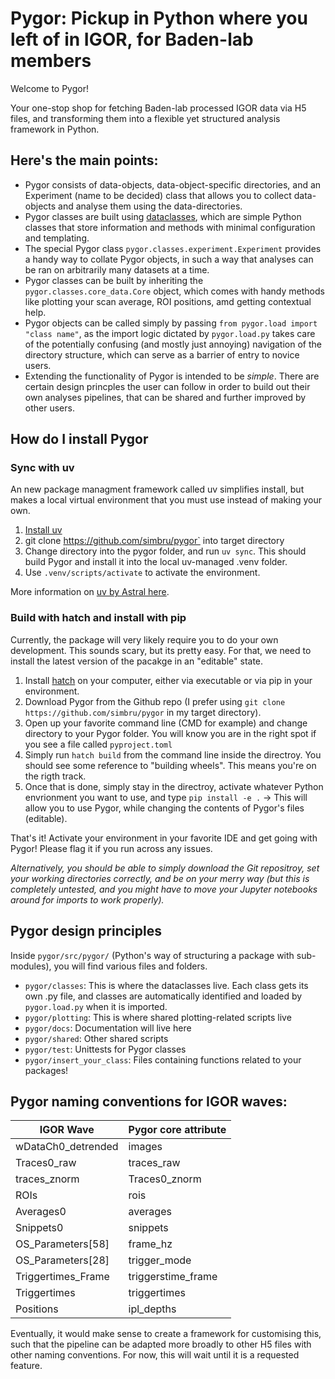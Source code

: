 # Pygor: Pickup in Python where you left of in IGOR, for Baden-lab members

Welcome to Pygor!

Your one-stop shop for fetching Baden-lab processed IGOR data via H5 files, and transforming them into a flexible yet structured analysis framework in Python.

## Here's the main points:

- Pygor consists of data-objects, data-object-specific directories, and an Experiment (name to be decided) class that allows you to collect data-objects and analyse them using the data-directories.
- Pygor classes are built using [dataclasses](https://docs.python.org/3/library/dataclasses.html), which are simple Python classes that store information and methods with minimal configuration and templating.
- The special Pygor class `pygor.classes.experiment.Experiment` provides a handy way to collate Pygor objects, in such a way that analyses can be ran on arbitrarily many datasets at a time.
- Pygor classes can be built by inheriting the `pygor.classes.core_data.Core` object, which comes with handy methods like plotting your scan average, ROI positions, amd getting contextual help.
- Pygor objects can be called simply by passing `from pygor.load import "class name"`, as the import logic dictated by `pygor.load.py` takes care of the potentially confusing (and mostly just annoying) navigation of the directory structure, which can serve as a barrier of entry to novice users.
- Extending the functionality of Pygor is intended to be *simple*. There are certain design princples the user can follow in order to build out their own analyses pipelines, that can be shared and further improved by other users.

## How do I install Pygor

### Sync with uv
An new package managment framework called uv simplifies install, but makes 
a local virtual environment that you must use instead of making your own. 
1. [Install uv](https://docs.astral.sh/uv/getting-started/installation/)
2. git clone https://github.com/simbru/pygor` into target directory
3. Change directory into the pygor folder, and run `uv sync`. This should build Pygor and install it into the local uv-managed .venv folder.
4. Use `.venv/scripts/activate` to activate the environment.

More information on [uv by Astral here](https://docs.astral.sh/uv/).

### Build with hatch and install with pip
Currently, the package will very likely require you to do your own development. This sounds scary, but its pretty easy. For that, we need
to install the latest version of the pacakge in an "editable" state.

1. Install [hatch](https://hatch.pypa.io/latest/) on your computer, either via executable or via pip in your environment.
2. Download Pygor from the Github repo (I prefer using `git clone https://github.com/simbru/pygor` in my target directory).
3. Open up your favorite command line (CMD for example) and change directory to your Pygor folder. You will know  you are in the right spot if you see a file called `pyproject.toml`
4. Simply run `hatch build` from the command line inside the directroy. You should see some reference to "building wheels". This means you're on the rigth track.
5. Once that is done, simply stay in the directroy, activate whatever Python envrionment you want to use, and type `pip install -e .` -> This will allow you to use Pygor, while changing the contents of Pygor's files (editable).

That's it! Activate your environment in your favorite IDE and get going with Pygor! Please flag it if you run across any issues. 

*Alternatively, you should be able to simply download the Git repositroy, set your working directories correctly, and be on your merry way (but this is completely untested, and you might have to move your Jupyter notebooks around for imports to work properly).*

## Pygor design principles

Inside `pygor/src/pygor/` (Python's way of structuring a package with sub-modules), you will find various files and folders.

- `pygor/classes`: This is where the dataclasses live. Each class gets its own .py file, and classes are automatically identified and loaded by `pygor.load.py` when it is imported.
- `pygor/plotting`: This is where shared plotting-related scripts live
- `pygor/docs`: Documentation will live here
- `pygor/shared`: Other shared scripts
- `pygor/test`: Unittests for Pygor classes
- `pygor/insert_your_class`: Files containing functions related to your packages!

## Pygor naming conventions for IGOR waves:

| IGOR Wave          | Pygor core attribute |
| -------------------- | ---------------------- |
| wDataCh0_detrended | images               |
| Traces0_raw          | traces_raw             |
| traces_znorm          | Traces0_znorm             |
| ROIs          | rois             |
| Averages0          | averages             |
| Snippets0          | snippets             |
| OS_Parameters[58]  | frame_hz             |
| OS_Parameters[28]  | trigger_mode             |
| Triggertimes_Frame          | triggerstime_frame             |
| Triggertimes          | triggertimes             |
| Positions          | ipl_depths             |

Eventually, it would make sense to create a framework for customising this, such that the pipeline can be adapted more broadly to other H5 files with other naming conventions. For now, this will wait until it is a requested feature. 
